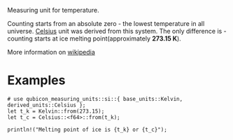 Measuring unit for temperature.

Counting starts from an absolute zero - the lowest temperature in all universe.
[Celsius](crate::si::derived_units::Celsius) unit was derived from this system.
The only difference is - counting starts at ice melting point(approximately **273.15 K**).

More information on [wikipedia](https://en.wikipedia.org/wiki/Kelvin)

# Examples
```
# use qubicon_measuring_units::si::{ base_units::Kelvin, derived_units::Celsius };
let t_k = Kelvin::from(273.15);
let t_c = Celsius::<f64>::from(t_k);

println!("Melting point of ice is {t_k} or {t_c}");
```